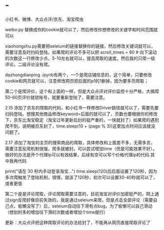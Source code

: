 # -
小红书、微博、大众点评/京东、淘宝爬虫

weibo.py 替换成你的cookie就可以了，然后修改你想修改的关键字和时间范围就可以

xiaohongshu.py需要把seleium的链接替换你的链接，然后修改关键词就可以，需要注意及时扫码登陆。如果爬的评论不多可以把 scroll_times = 80  # 向下滚动的次数这一行修改少点，5-10左右就可以，提高爬取的速度。然后我的只爬一级评论，二级评论没有爬。

dazhongdianping .ipynb有两个，一个是爬店铺信息的，这个简单，只要修改cookie和网页就可以，注意修改网页把后面的p1的1删掉，因为要多页爬取；

第二个是爬评价，这个和上面的一样，但是大众点评对评价监控十分严格，大搞爬50-60页评价就锁账号，就要重新登陆了，需要注意。

2.15  添加了京东的爬取的代码，和小红书一样修改Driver路径就可以了，需要先要扫码登陆。想搜其他商品修改keyword=后面的就可以了，页数也要根据你的修改下，京东比淘宝稳定（淘宝过年更新后封的挺严重的，一快就封了）如果爬的遇到爬不到，说明被京东封了，time.sleep(10 + (page % 3))这里加点时间应该就没问题了。

2.17  添加了淘宝的主页的搜索商品的爬取，具体修改和上面差不多，无需多言，需要注意反爬机制很强，爬多就被封，可以尝试增加time（但是可能效果不好）。做好的办法是开个代理Ip可以有效结果，后续有空可以写个价格代理ip的代码.其中我再代码

print("请在 30 秒内手动登录淘宝...")
time.sleep(120)后后面设置了120秒，因为多次爬触发了登陆机制，很慢，就该了120秒，初次可以设置30-40秒就可以了，或者更低

第二个是是评论爬取，评论爬取需要注意的，目前淘宝对评价加密挺严的，网上通过sign反爬好像目前失效的，我是通过seleium来爬，但是点击全部评论（需要自己点，偷懒没写了）后，seleium自动往下滑有点bug，为了偷懒可以自己滑动（想划的多的增加往下滑的次数或者增加个time就行）

更新：大众点评把这种爬取评论的办法给封了，不能再从网页直接爬取评论了
